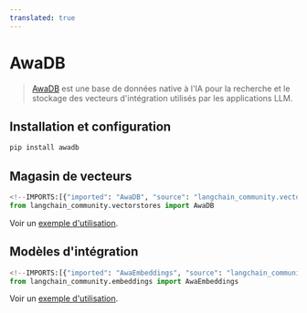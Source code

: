 ```yaml
---
translated: true
---
```


# AwaDB

>[AwaDB](https://github.com/awa-ai/awadb) est une base de données native à l'IA pour la recherche et le stockage des vecteurs d'intégration utilisés par les applications LLM.

## Installation et configuration

```bash
pip install awadb
```

## Magasin de vecteurs

```python
<!--IMPORTS:[{"imported": "AwaDB", "source": "langchain_community.vectorstores", "docs": "https://api.python.langchain.com/en/latest/vectorstores/langchain_community.vectorstores.awadb.AwaDB.html", "title": "AwaDB"}]-->
from langchain_community.vectorstores import AwaDB
```

Voir un [exemple d'utilisation](/docs/integrations/vectorstores/awadb).

## Modèles d'intégration

```python
<!--IMPORTS:[{"imported": "AwaEmbeddings", "source": "langchain_community.embeddings", "docs": "https://api.python.langchain.com/en/latest/embeddings/langchain_community.embeddings.awa.AwaEmbeddings.html", "title": "AwaDB"}]-->
from langchain_community.embeddings import AwaEmbeddings
```

Voir un [exemple d'utilisation](/docs/integrations/text_embedding/awadb).
